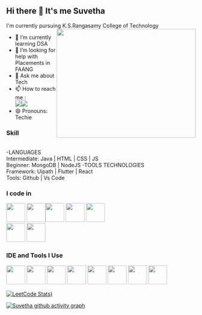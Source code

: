 ## Hi there 👋 It's me Suvetha

I'm currently pursuing K.S.Rangasamy College of Technology
<img align="right" width="370" height="290" src="https://i.pinimg.com/originals/47/f0/34/47f0342cec72b800463bf003eac1257e.gif">                                              
- 🌱 I’m currently learning DSA
- 🤔 I’m looking for help with Placements in FAANG
- 💬 Ask me about Tech
- 📫 How to reach me :
<br />  [<img src="https://img.shields.io/badge/LinkedIn-0077B5?style=for-the-badge&logo=linkedin&logoColor=white" />](https://www.linkedin.com/in/suvetha0005)[<img src="https://img.shields.io/badge/Gmail-D14836?style=for-the-badge&logo=gmail&logoColor=white" />](https://www.linkedin.com/in/suvetha0005)
- 😄 Pronouns: Techie


### Skill
<br>
-LANGUAGES
<br>Intermediate: Java | HTML | CSS | JS
<br>Beginner: MongoDB | NodeJS
-TOOLS TECHNOLOGIES
<br>Framework: Uipath | Flutter | React
<br>Tools: Github | Vs Code

### I code in
<img height="50" width="50" src="https://img.icons8.com/color/48/000000/python.png" /> <img height="50" width="50" src="https://img.icons8.com/color/48/000000/c-programming.png" /><img height="50" width="50" src="https://img.icons8.com/color/48/000000/java-coffee-cup-logo.png" /> <img height="50" width="50" src="https://img.icons8.com/color/48/000000/html-5.png" /> <img height="50" width="50" src="https://img.icons8.com/color/48/000000/css3.png" />  
<img height="50" width="50" src="https://img.icons8.com/color/48/000000/javascript.png"/> <img height="50" width="50" src="https://img.icons8.com/color/48/000000/mysql-logo.png"/>

### IDE and Tools I Use
<img height="50" width="50" src="https://img.icons8.com/color/48/000000/visual-studio-code-2019.png"/> <img height="50" width="50" src="https://img.icons8.com/color/50/000000/git.png"/> <img height="50" src="https://img.icons8.com/officel/480/null/java-eclipse.png"/> <img height="50" src="https://img.icons8.com/color/480/null/notion--v1.png" /> <img height="50" width="50" src="https://img.icons8.com/doodle/48/000000/adobe-photoshop.png"/> <img height="50" width="50" src="https://img.icons8.com/color/48/000000/figma--v1.png"/> <img height="50" src="https://img.shields.io/badge/Netlify-00C7B7?style=for-the-badge&logo=netlify&logoColor=white"/> <img height="50" src="https://img.shields.io/badge/Adobe%20XD-FF61F6?style=for-the-badge&logo=Adobe%20XD&logoColor=white"/>




[![LeetCode Stats](https://leetcard.jacoblin.cool/SuvethaSenthilkumar?theme=dark&font=Marcellus&ext=contest))](https://leetcode.com/hareeshprogrammer)

[![Suvetha github activity graph](https://github-readme-activity-graph.vercel.app/graph?username=SuvethaSenthil&bg_color=000000&color=4d00ea&line=ffffff&point=00ffff&area=true&hide_border=true)](https://github.com/ashutosh00710/github-readme-activity-graph)

